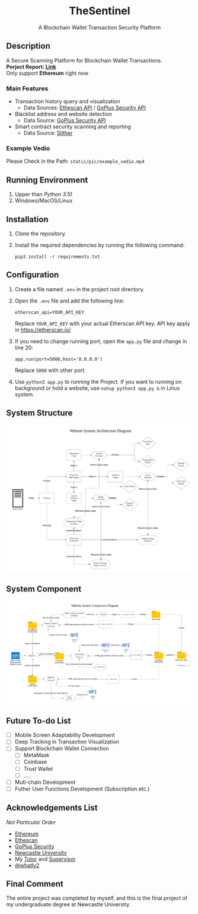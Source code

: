# <center>TheSentinel</center>
<center>A Blockchain Wallet Transaction Security Platform</center>

## Description
A Secure Scanning Platform for Blockchain Wallet Transactions. <br>
**Porject Report: [Link](/static/pic/Project%20Dissertation%20Report.pdf)**<br>
Only support **Ethereum** right now

### Main Features
-   Transaction history query and visualization
    -   Data Sources: [Ethescan API](https://docs.etherscan.io/api-endpoints/accounts#get-a-list-of-normal-transactions-by-address) / [GoPlus Security API](https://docs.gopluslabs.io/reference/api-overview)
-   Blacklist address and website detection
    -   Data Source: [GoPlus Security API](https://docs.gopluslabs.io/reference/api-overview)
-   Smart contract security scanning and reporting
    -   Data Source: [Slither](https://github.com/crytic/slither)

### Example Vedio
Please Check in the Path: `static/pic/example_vedio.mp4`

## Running Environment
1.  Upper than *Python 3.10*
2.  Windows/MacOS/Linux

## Installation
1. Clone the repository.
2. Install the required dependencies by running the following command:

    ```shell
    pip3 install -r requirements.txt
    ```

## Configuration
1. Create a file named `.env` in the project root directory.
2. Open the `.env` file and add the following line:

    ```
    etherscan_api=YOUR_API_KEY
    ```

    Replace `YOUR_API_KEY` with your actual Etherscan API key.
    API key apply in https://etherscan.io/
3. If you need to change running port, open the `app.py` file and change in line 20:

    ```
    app.run(port=5008,host='0.0.0.0')
    ```

    Replace `5008` with other port.
4. Use `python3 app.py` to running the Project.
   If you want to running on background or hold a website, use `nohup python3 app.py &` in Linux system.

## System Structure
![System Structure](/static/pic/Architecture%20Diagram.png)

## System Component
![System Component](/static/pic/Component%20Diagram.png)

## Future To-do List
- [ ] Mobile Screen Adaptability Development
- [ ] Deep Tracking in Transaction Visualization 
- [ ] Support Blockchain Wallet Connection 
    - [ ] MetaMask
    - [ ] Coinbase
    - [ ] Trust Wallet
    - [ ] ....
- [ ] Muti-chain Development
- [ ] Futher User Functions Development (Subscription etc.)

## Acknowledgements List
*Not Particular Order*
-   [Ethereum](https://ethereum.org/)
-   [Ethescan](https://etherscan.io/)
-   [GoPlus Security](https://gopluslabs.io/)
-   [Newcastle University](https://www.ncl.ac.uk/)
-   My [Tutor](https://www.ncl.ac.uk/computing/staff/profile/johnfitzgerald.html) and [Supervisor](https://www.ncl.ac.uk/computing/staff/profile/essamghadafi.html)
-   [@whatly2](https://x.com/whatly2)

## Final Comment
The entire project was completed by myself, and this is the final project of my undergraduate degree at Newcastle University.